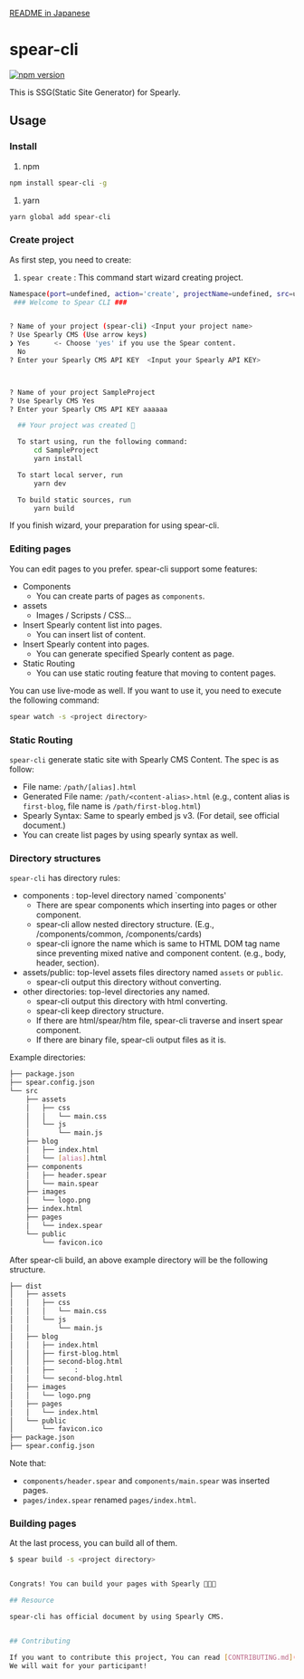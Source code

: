 [README in Japanese](./README-ja.md)

# spear-cli

[![npm version](https://badge.fury.io/js/spear-cli.svg)](https://badge.fury.io/js/spear-cli)

This is SSG(Static Site Generator) for Spearly.  

## Usage

### Install

1. npm

```bash
npm install spear-cli -g
```

1. yarn

```bash
yarn global add spear-cli
```

### Create project

As first step, you need to create:

1. `spear create` : This command start wizard creating project.

```bash
Namespace(port=undefined, action='create', projectName=undefined, src=undefined)
 ### Welcome to Spear CLI ###


? Name of your project (spear-cli) <Input your project name>
? Use Spearly CMS (Use arrow keys)
❯ Yes      <- Choose 'yes' if you use the Spear content.
  No
? Enter your Spearly CMS API KEY  <Input your Spearly API KEY>



? Name of your project SampleProject
? Use Spearly CMS Yes
? Enter your Spearly CMS API KEY aaaaaa

  ## Your project was created 🎉

  To start using, run the following command:
      cd SampleProject
      yarn install

  To start local server, run
      yarn dev

  To build static sources, run
      yarn build

```

If you finish wizard, your preparation for using spear-cli.

### Editing pages

You can edit pages to you prefer.  spear-cli support some features:

- Components
  - You can create parts of pages as `components`.
- assets
  - Images / Scripsts / CSS...
- Insert Spearly content list into pages.
  - You can insert list of content.
- Insert Spearly content into pages.
  - You can generate specified Spearly content as page.
- Static Routing
  - You can use static routing feature that moving to content pages.

You can use live-mode as well. If you want to use it, you need to execute the following command:

```bash
spear watch -s <project directory>
```

### Static Routing

`spear-cli` generate static site with Spearly CMS Content. The spec is as follow:

- File name: `/path/[alias].html`
- Generated File name: `/path/<content-alias>.html` (e.g., content alias is `first-blog`, file name is `/path/first-blog.html`)
- Spearly Syntax: Same to spearly embed js v3. (For detail, see official document.)
- You can create list pages by using spearly syntax as well.

### Directory structures

`spear-cli` has directory rules:

- components : top-level directory named `components'
  - There are spear components which inserting into pages or other component.
  - spear-cli allow nested directory structure. (E.g., /components/common, /components/cards)
  - spear-cli ignore the name which is same to HTML DOM tag name since preventing mixed native and component content. (e.g., body, header, section).
- assets/public: top-level assets files directory named `assets` or `public`.
  - spear-cli output this directory without converting.
- other directories: top-level directories any named.
  - spear-cli output this directory with html converting.
  - spear-cli keep directory structure.
  - If there are html/spear/htm file, spear-cli traverse and insert spear component.
  - If there are binary file, spear-cli output files as it is.

Example directories:

```bash
├── package.json
├── spear.config.json
└── src
    ├── assets
    │   ├── css
    │   │   └── main.css
    │   └── js
    │       └── main.js
    ├── blog
    │   ├── index.html
    │   └── [alias].html
    ├── components
    │   ├── header.spear
    │   └── main.spear
    ├── images
    │   └── logo.png
    ├── index.html
    ├── pages
    │   └── index.spear
    └── public
        └── favicon.ico
```

After spear-cli build, an above example directory will be the following structure.

```bash
├── dist
│   ├── assets
│   │   ├── css
│   │   │   └── main.css
│   │   └── js
│   │       └── main.js
│   ├── blog
│   │   ├── index.html
│   │   ├── first-blog.html
│   │   ├── second-blog.html
│   │   ├──     :
│   │   └── second-blog.html
│   ├── images
│   │   └── logo.png
│   ├── pages
│   │   └── index.html
│   └── public
│       └── favicon.ico
├── package.json
├── spear.config.json
```

Note that:

- `components/header.spear` and `components/main.spear` was inserted pages.
- `pages/index.spear` renamed `pages/index.html`.

### Building pages

At the last process, you can build all of them.

```bash
$ spear build -s <project directory>


Congrats! You can build your pages with Spearly 🚀🚀🚀

## Resource

spear-cli has official document by using Spearly CMS.


## Contributing

If you want to contribute this project, You can read [CONTRIBUTING.md](./CONTRIBUTING.md) !  
We will wait for your participant!
